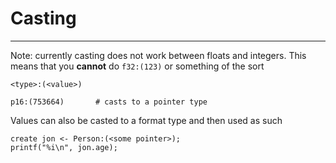 # Casting

---
Note: currently casting does not work between floats and integers. This means that you **cannot** do `f32:(123)` or something of the sort
```
<type>:(<value>)
```
```
p16:(753664)       # casts to a pointer type
```

Values can also be casted to a format type and then used as such

```
create jon <- Person:(<some pointer>);
printf("%i\n", jon.age);
```